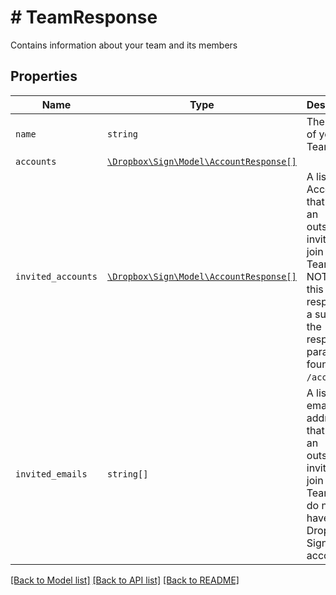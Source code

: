 # # TeamResponse

Contains information about your team and its members

## Properties

Name | Type | Description | Notes
------------ | ------------- | ------------- | -------------
| `name` | ```string``` |  The name of your Team  |  |
| `accounts` | [```\Dropbox\Sign\Model\AccountResponse[]```](AccountResponse.md) |    |  |
| `invited_accounts` | [```\Dropbox\Sign\Model\AccountResponse[]```](AccountResponse.md) |  A list of all Accounts that have an outstanding invitation to join your Team. NOTE that this response is a subset of the response parameters found in `GET /account`.  |  |
| `invited_emails` | ```string[]``` |  A list of email addresses that have an outstanding invitation to join your Team and do not yet have a Dropbox Sign account.  |  |

[[Back to Model list]](../../README.md#models) [[Back to API list]](../../README.md#endpoints) [[Back to README]](../../README.md)
